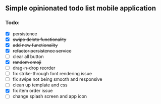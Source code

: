 ## Simple opinionated todo list mobile application
### Todo:
- [x] ~~persistence~~
- [x] ~~swipe delete functionality~~
- [x] ~~add new functionality~~
- [x] ~~refactor persistence service~~
- [ ] clear all button
- [x] ~~random emoji~~
- [ ] drag-n-drop reorder
- [ ] fix strike-through font rendering issue
- [ ] fix swipe not being smooth and responsive
- [ ] clean up template and css
- [x] fix item order issue
- [ ] change splash screen and app icon